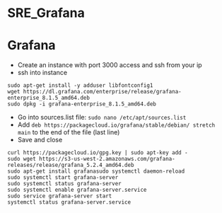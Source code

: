 # SRE_Grafana
# Grafana
- Create an instance with port 3000 access and ssh from your ip
- ssh into instance
```
sudo apt-get install -y adduser libfontconfig1
wget https://dl.grafana.com/enterprise/release/grafana-enterprise_8.1.5_amd64.deb
sudo dpkg -i grafana-enterprise_8.1.5_amd64.deb
```
- Go into sources.list file:
`sudo nano /etc/apt/sources.list`
- Add `deb https://packagecloud.io/grafana/stable/debian/ stretch main` to the end of the file (last line)
- Save and close
```
curl https://packagecloud.io/gpg.key | sudo apt-key add -
sudo wget https://s3-us-west-2.amazonaws.com/grafana-releases/release/grafana_5.2.4_amd64.deb
sudo apt-get install grafanasudo systemctl daemon-reload
sudo systemctl start grafana-server
sudo systemctl status grafana-server
sudo systemctl enable grafana-server.service
sudo service grafana-server start
systemctl status grafana-server.service
```